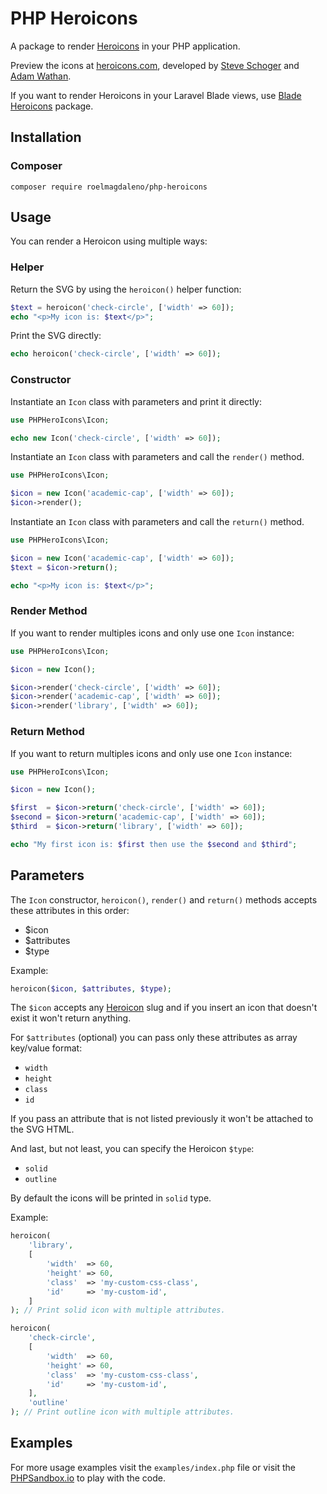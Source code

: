 # PHP Heroicons

A package to render [Heroicons](https://github.com/tailwindlabs/heroicons) in your PHP application.

Preview the icons at [heroicons.com](https://heroicons.com), developed by [Steve Schoger](https://twitter.com/steveschoger) and [Adam Wathan](https://twitter.com/adamwathan).

If you want to render Heroicons in your Laravel Blade views, use [Blade Heroicons](https://github.com/blade-ui-kit/blade-heroicons) package.

## Installation

### Composer

```shell
composer require roelmagdaleno/php-heroicons
```

## Usage

You can render a Heroicon using multiple ways:

### Helper

Return the SVG by using the `heroicon()` helper function:

```php
$text = heroicon('check-circle', ['width' => 60]);
echo "<p>My icon is: $text</p>";
```

Print the SVG directly:

```php
echo heroicon('check-circle', ['width' => 60]);
```

### Constructor

Instantiate an `Icon` class with parameters and print it directly:

```php
use PHPHeroIcons\Icon;

echo new Icon('check-circle', ['width' => 60]);
```

Instantiate an `Icon` class with parameters and call the `render()` method.

```php
use PHPHeroIcons\Icon;

$icon = new Icon('academic-cap', ['width' => 60]);
$icon->render();
```

Instantiate an `Icon` class with parameters and call the `return()` method.

```php
use PHPHeroIcons\Icon;

$icon = new Icon('academic-cap', ['width' => 60]);
$text = $icon->return();

echo "<p>My icon is: $text</p>";
```

### Render Method

If you want to render multiples icons and only use one `Icon` instance:

```php
use PHPHeroIcons\Icon;

$icon = new Icon();

$icon->render('check-circle', ['width' => 60]);
$icon->render('academic-cap', ['width' => 60]);
$icon->render('library', ['width' => 60]);
```

### Return Method

If you want to return multiples icons and only use one `Icon` instance:

```php
use PHPHeroIcons\Icon;

$icon = new Icon();

$first  = $icon->return('check-circle', ['width' => 60]);
$second = $icon->return('academic-cap', ['width' => 60]);
$third  = $icon->return('library', ['width' => 60]);

echo "My first icon is: $first then use the $second and $third";
```

## Parameters

The `Icon` constructor, `heroicon()`, `render()` and `return()` methods accepts these attributes in this order:

- $icon
- $attributes
- $type

Example:

```php
heroicon($icon, $attributes, $type);
```

The `$icon` accepts any [Heroicon](https://heroicons.com) slug and if you insert an icon that doesn't exist it won't return anything.

For `$attributes` (optional) you can pass only these attributes as array key/value format:

- `width`
- `height`
- `class`
- `id`

If you pass an attribute that is not listed previously it won't be attached to the SVG HTML.

And last, but not least, you can specify the Heroicon `$type`:

- `solid`
- `outline`

By default the icons will be printed in `solid` type.

Example:

```php
heroicon(
    'library',
    [
        'width'  => 60,
        'height' => 60,
        'class'  => 'my-custom-css-class',
        'id'     => 'my-custom-id',
    ]
); // Print solid icon with multiple attributes.

heroicon(
    'check-circle',
    [
        'width'  => 60,
        'height' => 60,
        'class'  => 'my-custom-css-class',
        'id'     => 'my-custom-id',
    ],
    'outline'
); // Print outline icon with multiple attributes.
```

## Examples

For more usage examples visit the `examples/index.php` file or visit the [PHPSandbox.io](https://phpsandbox.io/e/x/8qt7v?layout=EditorPreview&iframeId=z2x1jnoxen&theme=dark&defaultPath=%2F&showExplorer=no#index.php) to play with the code.

